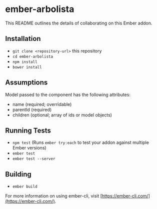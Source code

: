 # ember-arbolista

This README outlines the details of collaborating on this Ember addon.

## Installation

* `git clone <repository-url>` this repository
* `cd ember-arbolista`
* `npm install`
* `bower install`

## Assumptions

Model passed to the component has the following attributes:

* name (required; overridable)
* parentId (required)
* children (optional; array of ids or model objects)



## Running Tests

* `npm test` (Runs `ember try:each` to test your addon against multiple Ember versions)
* `ember test`
* `ember test --server`

## Building

* `ember build`

For more information on using ember-cli, visit [https://ember-cli.com/](https://ember-cli.com/).
